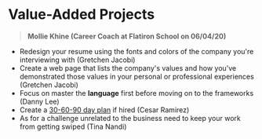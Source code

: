# Value-Added Projects

> **Mollie Khine \(Career Coach at Flatiron School on 06/04/20\)**

* Redesign your resume using the fonts and colors of the company you're interviewing with \(Gretchen Jacobi\)
* Create a web page that lists the company's values and how you've demonstrated those values in your personal or professional experiences \(Gretchen Jacobi\)
* Focus on master the **language** first before moving on to the frameworks \(Danny Lee\)
* Create a [30-60-90 day plan](https://www.themuse.com/advice/30-60-90-day-plan-instructions-template-example) if hired \(Cesar Ramirez\)
* As for a challenge unrelated to the business need to keep your work from getting swiped \(Tina Nandi\)

